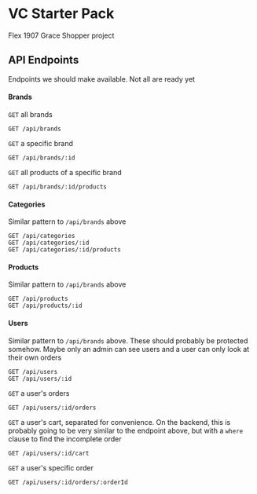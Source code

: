 # VC Starter Pack
Flex 1907 Grace Shopper project

## API Endpoints
Endpoints we should make available. Not all are ready yet

#### Brands
`GET` all brands
```
GET /api/brands
```

`GET` a specific brand
```
GET /api/brands/:id
```

`GET` all products of a specific brand
```
GET /api/brands/:id/products
```

#### Categories
Similar pattern to `/api/brands` above
```
GET /api/categories
GET /api/categories/:id
GET /api/categories/:id/products
```

#### Products
Similar pattern to `/api/brands` above
```
GET /api/products
GET /api/products/:id
```

#### Users
Similar pattern to `/api/brands` above. These should probably be protected somehow. Maybe only an admin can see users and a user can only look at their own orders
```
GET /api/users
GET /api/users/:id
```

`GET` a user's orders
```
GET /api/users/:id/orders
```

`GET` a user's cart, separated for convenience. On the backend, this is probably going to be very similar to the endpoint above, but with a `where` clause to find the incomplete order
```
GET /api/users/:id/cart
```

`GET` a user's specific order
```
GET /api/users/:id/orders/:orderId
```

